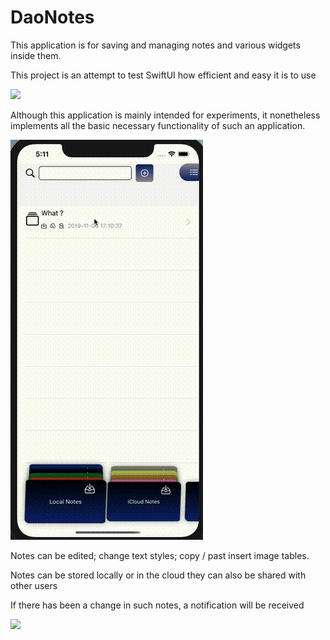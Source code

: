 # DaoNotes
This application is for saving and managing notes and various widgets inside them. 

This project is an attempt to test SwiftUI how efficient and easy it is to use

![](menu.gif=193x400)

Although this application is mainly intended for experiments, it nonetheless implements all the basic necessary functionality of such an application. 

![](edit.gif)

 Notes can be edited; change text styles; copy / past insert image tables.

 Notes can be stored locally or in the cloud they can also be shared with other users

 If there has been a change in such notes, a notification will be received
 
 ![](rest.gif)
